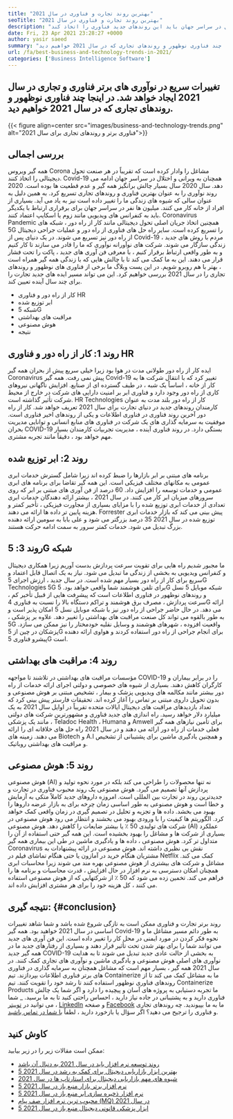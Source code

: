 ```yaml
---
title: "بهترین روند تجارت و فناوری در سال 2021" 
seoTitle: "بهترین روند تجارت و فناوری در سال 2021" 
description: "فناوری برتر و روندهای تجاری که باعث ایجاد هر مشاغل در سال 2021 می شود. من معتقدم که هر مشاغل در سراسر جهان باید این روندهای جدید فناوری را اتخاذ کند." 
date: Fri, 23 Apr 2021 23:28:27 +0000
author: yasir saeed
summary: "در سال 2021 تغییرات سریع در نوآوری های برتر فناوری و تجاری ایجاد خواهد شد. در اینجا چند فناوری نوظهور و روندهای تجاری که در سال 2021 خواهیم دید." 
url: /fa/best-business-and-technology-trends-in-2021/
categories: ['Business Intelligence Software']
---
```


## تغییرات سریع در نوآوری های برتر فناوری و تجاری در سال 2021 ایجاد خواهد شد. در اینجا چند فناوری نوظهور و روندهای تجاری که در سال 2021 خواهیم دید.

{{< figure align=center src="images/business-and-technology-trends.png" alt="فناوری برتر و روندهای تجاری برای سال 2021">}}


## **بررسی اجمالی**
همه گیر ویروس Corona مشاغل را وادار کرده است که تقریباً در هر صنعت تحول دیجیتالی را اتخاذ کنند. Covid-19 همچنان به ویرانی و اختلال در سراسر جهان ادامه می دهد. سال 2020 سال بسیار چالش برانگیز همه گیر و عدم قطعیت ها بوده است. 2020 روند نوآوری را به عنوان بهترین فناوری و روندهای تجاری تسریع کرد. به همین دلیل به عنوان سالی که شیوه های زندگی ما را تغییر داده است نیز به یاد می آید. بسیاری از افراد از خانه کار می کنند. میلیون ها نفر در سراسر جهان برای برقراری ارتباط با یکدیگر باید به کنفرانس های ویدیویی مانند زوم یا اسکایپ اعتماد کنند.
Coronavirus Pandemic همچنین اتخاذ جریان اصلی تحول دیجیتالی مانند کار از راه دور ، شبکه های 5G را تسریع کرده است. سایر راه حل های فناوری از راه دور و عملیات جراحی دیجیتال از راه دور نیز تسریع می شوند. در یک دنیای پس از Covid-19 ، مردم با روش های جدید زندگی سازگار می شوند. شرکت های نوآورانه نوآوری که ما را قادر می سازند تا کار کنیم و به طور واقعی ارتباط برقرار کنیم ، با معرفی فن آوری های جدید ، پاکت را تحت فشار قرار می دهند. این به ما کمک می کند تا با چالش هایی که با زندگی همه گیر همراه است ، بهتر با هم روبرو شویم. در این پست وبلاگ ما برخی از فناوری های نوظهور و روندهای تجاری را در سال 2021 بررسی خواهیم کرد. این می تواند مسیر ایده های جدید تجارت را برای چند سال آینده تعیین کند.
  * کار از راه دور و فناوری HR
  * ابر توزیع شده
  * شبکه 5G
  * مراقبت های بهداشتی
  * هوش مصنوعی
  * نتیجه

## روند 1: کار از راه دور و فناوری HR
ایده کار از راه دور طولانی مدت در هوا بود زیرا خیلی سریع پیش از بحران همه گیر Coronavirus پیش نمی رفت. همه گیر Covid-19 تغییر کرد که با انتقال شرکت ها به کار از خانه ، اساساً یک شبه ، در طیف گسترده ای از صنایع. افزایش ناگهانی نیروهای کاری از راه دور وجود دارد و فناوری ابر بر امنیت دارایی های شرکت در خارج از محیط شرکت تأثیر گذاشته است.
HR Technologies کار از راه دور بلند مدت به عنوان کارمندان روندهای جدید در دنیای تجارت برای سال 2021 تعریف خواهد شد. کار از راه دور آخرین روند فناوری در فناوری اطلاعات و یکی از روندهای اخیر فناوری است. موفقیت به سرمایه گذاری های یک شرکت در فناوری های منابع انسانی و توانایی مدیریت بحران COVID-19 بستگی دارد. در روند فناوری آینده ، مدیریت تجربیات کارمندان بسیار مهم خواهد بود ، دقیقاً مانند تجربه مشتری.

## روند 2: ابر توزیع شده
برنامه های مبتنی بر ابر بازارها را ضبط کرده اند زیرا شامل گسترش خدمات ابری عمومی به مکانهای مختلف فیزیکی است. این همه گیر تقاضا برای برنامه های ابری عمومی و خدمات توسعه را افزایش داد. 60 درصد از فن آوری های مبتنی بر ابر که روی سرورهای میزبان ابر کار می کنند.
در سال 2021 ، بیشتر ارائه دهندگان خدمات ابری تعدادی از خدمات ابری توزیع شده را با مزایای بسیاری از مجاورت فیزیکی ، تأخیر کمتر و هزینه پایین تر داده ها ارائه می دهند. Forrester پیش بینی می کند که بازار خدمات ابری توزیع شده در سال 2021 35 درصد بزرگتر می شود و علی بابا به سومین ارائه دهنده بزرگ تبدیل می شود. خدمات کمتر سرور به سمت ادامه حرکت هستند.

## روند 3: 5G شبکه
ما مجبور شدیم راه هایی برای تقویت سرعت پردازش بدست آوریم زیرا همکاری دیجیتال و کنفرانس ویدیویی به بخشی از زندگی ما تبدیل می شود. نیاز به یک اتصال قابل اعتماد و سریع برای کار از راه دور بسیار مهم شده است. در سال جدید ، ارزش اجرای 5G Technologies 5G برای تلفن هوشمند شما واقعی خواهد بود. 5G شبکه موبایل 5 نسل و روندهای نوظهور در فناوری اطلاعات است که پیشرفت هایی از قبیل تأخیر کم ، سرعت پردازش ، مصرف برق هوشمند و تراکم دستگاه بالا را نسبت به فناوری 4G ارائه می دهد.
در حال حاضر جراحی از راه دور نیز با شبکه موبایل نسل 5 امکان پذیر است و به طور بالقوه می تواند کل صنعت مراقبت های بهداشتی را تغییر دهد. علاوه بر پزشکی ، 5G واقعیت افزوده ، شهرهای هوشمند و وسایل نقلیه خودمختار را نیز ممکن می سازد. پزشکان در چین از 5G برای انجام جراحی از راه دور استفاده کردند و هواوی ارائه دهنده پیشرو فناوری 5G است.

## روند 4: مراقبت های بهداشتی
مؤسسات مراقبت های بهداشتی در تلاشند تا مواجهه COVID-19 را در برابر بیماران و کارگران کاهش دهند. بسیاری از شیوه های خصوصی و دولتی اجرای ارائه خدمات از راه دور بیشتر مانند مکالمه های ویدیویی پزشک و بیمار ، تشخیص مبتنی بر هوش مصنوعی و بدون تحویل داروی مبتنی بر تماس را آغاز کرده اند. تحقیقات فارستر پیش بینی کرد که تعداد بازدیدهای مراقبت های دیجیتال ایالات متحده تقریباً در اوایل سال 2021 به یک میلیارد دلار خواهد رسید.
راه اندازی های جدید فناوری و مشهورترین شرکت های دولتی مانند یک پزشکی ، Teladoc Health ، Humana و Amwell برای تأمین نیازهای همه گیر فعلی خدمات از راه دور ارائه می دهند و در سال 2021 راه حل های خلاقانه ای را ارائه می دهند. زمینه های Biotech و A.I و همچنین یادگیری ماشین برای پشتیبانی از تشخیص و مراقبت های بهداشتی روباتیک.

## روند 5: هوش مصنوعی
هوش مصنوعی (AI) نه تنها محصولات را طراحی می کند بلکه در مورد نحوه تولید و پردازش آنها تصمیم می گیرد. هوش مصنوعی یک روند محبوب فناوری در تجارت و جدیدترین روند در تجارت بین المللی است. امروزه داروهای جدید کاملاً متکی به آزمایش و خطا است و هوش مصنوعی به طور اساسی زمان چرخه برای به بازار عرضه داروها را بهبود می بخشد. داده ها و تجزیه و تحلیل در تصمیم گیری در زمان واقعی کمک خواهد کرد. الگوریتم ها کیفیت را با ورودی بهبود می بخشند و انتظار می رود هوش مصنوعی در شرکت های تولیدی 50 ٪ یا بیشتر ضایعات را کاهش دهد.
هوش مصنوعی (AI) عملکرد بسیاری از شرکت ها و مشاغل را بهبود بخشیده است. این همه گیر حتی استفاده از آن را متداول تر کرد. هوش مصنوعی ، داده ها و یادگیری ماشین در طی این بیماری همه گیر Coronavirus نقش بی نظیری داشته اند. هوش مصنوعی در ارائه پیشنهادات به مشتریان هنگام خرید در آمازون یا حتی هنگام تماشای فیلم در Netflix کمک می کند. مشاغل و شرکت های بیشتری از هوش مصنوعی بهره مند می شوند زیرا محاسبات ابری همچنان امکان دسترسی به نرم افزار در حال افزایش ، قدرت محاسبات و برنامه ها را فراهم می کند. تخمین زده می شود که 50 ٪ از شرکتهایی که از هوش مصنوعی استفاده می کنند ، کل هزینه خود را برای هر مشتری افزایش داده اند.

## نتیجه گیری:   {#conclusion}
روند برتر تجارت و فناوری ممکن است به تازگی شروع شده باشد و شما شاهد تغییرات اساسی در سال 2021 خواهید بود. همه گیر Covid-19 به طور دائم مسیر مشاغل ما و نحوه فکر کردن در مورد ایمنی در محل کار را تغییر داده است. این فن آوری های جدید می توانند شما را برای بهتر شدن تحت تأثیر قرار دهند و بسیاری از رفتارهای جدید ما در همه گیر جدید COVID-19 به بخشی از حالت عادی جدید تبدیل می شوند تا به هدایت نوآوری های اصلی هوش مصنوعی و یادگیری ماشین و نوآوری های تجاری کمک کنند. در سال 2021 همه گیر ، بسیار مهم است که مشاغل همچنان به سرمایه گذاری در فناوری های برتر فناوری اطلاعات بپردازند.
تیم Containerize ما به مشاغل کمک می کند تا از روندهای فناوری نوظهور استفاده کنند تا رشد خود را تقویت کنند. تیم Containerize Products ما تجربه دستیابی به پروژه های آسان و پیچیده را دارد و اگر شما یک چالش فناوری دارید و به پشتیبانی در جاده نیاز دارید ، احساس راحتی کنید تا به ما برسید.
_ شما می توانید در [توییتر][1] ، [LinkedIn][2] و صفحه [Facebook][3] ما به ما بپیوندید. چه روندهای تجاری و فناوری را ترجیح می دهید؟ اگر سؤال یا بازخورد دارید ، لطفاً [با شما در تماس باشید][4].

## کاوش کنید
ممکن است مقالات زیر را در زیر بیابید:
  * [روند توسعه نرم افزار باید در سال 2021 به دنبال آن باشد][5]
  * [5 بهترین ابزار بازاریابی دیجیتال برای کمک به رشد در سال 2021][6]
  * [شیوه های مهم بازاریابی دیجیتال برای استارتاپ ها در سال 2021][7]
  * [5 نرم افزار برتر بازار منبع باز در سال 2021][8]
  * [5 نرم افزار ذخیره سازی ابر منبع باز در سال 2021][9]
  * [محبوب ترین نرم افزار صف پیام (MQ) در سال 2021][10]
  * [5 ابزار پزشکی قانونی دیجیتال منبع باز در سال 2021][11]

  
[1]: https://twitter.com/containerize_co
[2]: https://www.linkedin.com/company/containerize/
[3]: http://facebook.com/containerize
[4]: mailto:yasir.saeed@aspose.com
[5]: https://blog.containerize.com/blockchain-platforms/software-development-trends-to-look-out-for-in-2021/
[6]: https://blog.containerize.com/marketing-automation/5-best-digital-marketing-tools-to-help-you-grow-in-2021/
[7]: https://blog.containerize.com/marketing-automation/important-digital-marketing-practices-for-startups-in-2021/
[8]: https://blog.containerize.com/marketplace/top-5-open-source-marketplace-software-in-2021/
[9]: https://blog.containerize.com/backup-and-sync-software/top-5-open-source-cloud-storage-software-in-2021/
[10]: https://blog.containerize.com/message-queue-software/top-5-open-source-message-queue-software-in-2021/
[11]: https://blog.containerize.com/digital-forensic-tools/top-5-open-source-digital-forensic-tools-in-2021/

